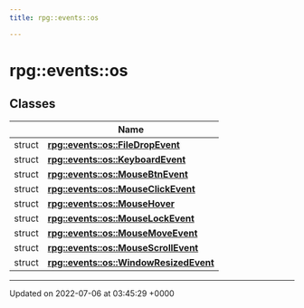 ```yaml
---
title: rpg::events::os

---
```


# rpg::events::os



## Classes

|                | Name           |
| -------------- | -------------- |
| struct | **[rpg::events::os::FileDropEvent](/engine/Classes/structrpg_1_1events_1_1os_1_1_file_drop_event/)**  |
| struct | **[rpg::events::os::KeyboardEvent](/engine/Classes/structrpg_1_1events_1_1os_1_1_keyboard_event/)**  |
| struct | **[rpg::events::os::MouseBtnEvent](/engine/Classes/structrpg_1_1events_1_1os_1_1_mouse_btn_event/)**  |
| struct | **[rpg::events::os::MouseClickEvent](/engine/Classes/structrpg_1_1events_1_1os_1_1_mouse_click_event/)**  |
| struct | **[rpg::events::os::MouseHover](/engine/Classes/structrpg_1_1events_1_1os_1_1_mouse_hover/)**  |
| struct | **[rpg::events::os::MouseLockEvent](/engine/Classes/structrpg_1_1events_1_1os_1_1_mouse_lock_event/)**  |
| struct | **[rpg::events::os::MouseMoveEvent](/engine/Classes/structrpg_1_1events_1_1os_1_1_mouse_move_event/)**  |
| struct | **[rpg::events::os::MouseScrollEvent](/engine/Classes/structrpg_1_1events_1_1os_1_1_mouse_scroll_event/)**  |
| struct | **[rpg::events::os::WindowResizedEvent](/engine/Classes/structrpg_1_1events_1_1os_1_1_window_resized_event/)**  |






-------------------------------

Updated on 2022-07-06 at 03:45:29 +0000